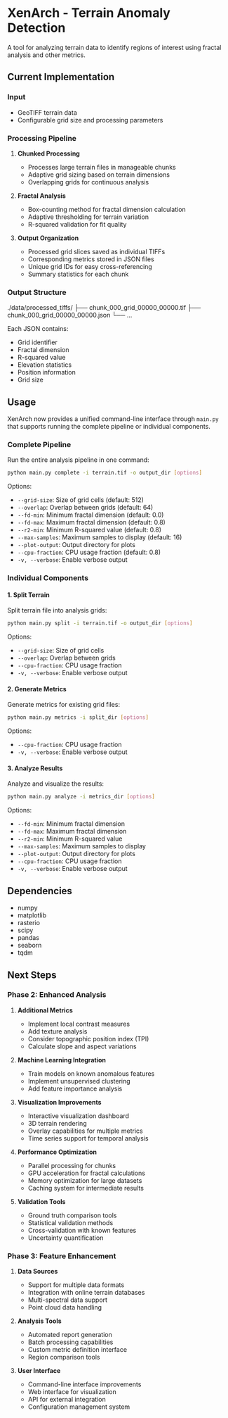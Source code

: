 # XenArch - Terrain Anomaly Detection

A tool for analyzing terrain data to identify regions of interest using fractal analysis and other metrics.

## Current Implementation

### Input
- GeoTIFF terrain data
- Configurable grid size and processing parameters

### Processing Pipeline
1. **Chunked Processing**
   - Processes large terrain files in manageable chunks
   - Adaptive grid sizing based on terrain dimensions
   - Overlapping grids for continuous analysis

2. **Fractal Analysis**
   - Box-counting method for fractal dimension calculation
   - Adaptive thresholding for terrain variation
   - R-squared validation for fit quality

3. **Output Organization**
   - Processed grid slices saved as individual TIFFs
   - Corresponding metrics stored in JSON files
   - Unique grid IDs for easy cross-referencing
   - Summary statistics for each chunk

### Output Structure
./data/processed_tiffs/
├── chunk_000_grid_00000_00000.tif
├── chunk_000_grid_00000_00000.json
└── ...


Each JSON contains:
- Grid identifier
- Fractal dimension
- R-squared value
- Elevation statistics
- Position information
- Grid size

## Usage

XenArch now provides a unified command-line interface through `main.py` that supports running the complete pipeline or individual components.

### Complete Pipeline
Run the entire analysis pipeline in one command:
```bash
python main.py complete -i terrain.tif -o output_dir [options]
```

Options:
- `--grid-size`: Size of grid cells (default: 512)
- `--overlap`: Overlap between grids (default: 64)
- `--fd-min`: Minimum fractal dimension (default: 0.0)
- `--fd-max`: Maximum fractal dimension (default: 0.8)
- `--r2-min`: Minimum R-squared value (default: 0.8)
- `--max-samples`: Maximum samples to display (default: 16)
- `--plot-output`: Output directory for plots
- `--cpu-fraction`: CPU usage fraction (default: 0.8)
- `-v, --verbose`: Enable verbose output

### Individual Components

#### 1. Split Terrain
Split terrain file into analysis grids:
```bash
python main.py split -i terrain.tif -o output_dir [options]
```

Options:
- `--grid-size`: Size of grid cells
- `--overlap`: Overlap between grids
- `--cpu-fraction`: CPU usage fraction
- `-v, --verbose`: Enable verbose output

#### 2. Generate Metrics
Generate metrics for existing grid files:
```bash
python main.py metrics -i split_dir [options]
```

Options:
- `--cpu-fraction`: CPU usage fraction
- `-v, --verbose`: Enable verbose output

#### 3. Analyze Results
Analyze and visualize the results:
```bash
python main.py analyze -i metrics_dir [options]
```

Options:
- `--fd-min`: Minimum fractal dimension
- `--fd-max`: Maximum fractal dimension
- `--r2-min`: Minimum R-squared value
- `--max-samples`: Maximum samples to display
- `--plot-output`: Output directory for plots
- `--cpu-fraction`: CPU usage fraction
- `-v, --verbose`: Enable verbose output

## Dependencies
- numpy
- matplotlib
- rasterio
- scipy
- pandas
- seaborn
- tqdm

## Next Steps

### Phase 2: Enhanced Analysis
1. **Additional Metrics**
   - Implement local contrast measures
   - Add texture analysis
   - Consider topographic position index (TPI)
   - Calculate slope and aspect variations

2. **Machine Learning Integration**
   - Train models on known anomalous features
   - Implement unsupervised clustering
   - Add feature importance analysis

3. **Visualization Improvements**
   - Interactive visualization dashboard
   - 3D terrain rendering
   - Overlay capabilities for multiple metrics
   - Time series support for temporal analysis

4. **Performance Optimization**
   - Parallel processing for chunks
   - GPU acceleration for fractal calculations
   - Memory optimization for large datasets
   - Caching system for intermediate results

5. **Validation Tools**
   - Ground truth comparison tools
   - Statistical validation methods
   - Cross-validation with known features
   - Uncertainty quantification

### Phase 3: Feature Enhancement
1. **Data Sources**
   - Support for multiple data formats
   - Integration with online terrain databases
   - Multi-spectral data support
   - Point cloud data handling

2. **Analysis Tools**
   - Automated report generation
   - Batch processing capabilities
   - Custom metric definition interface
   - Region comparison tools

3. **User Interface**
   - Command-line interface improvements
   - Web interface for visualization
   - API for external integration
   - Configuration management system

